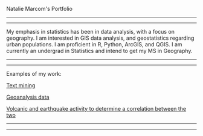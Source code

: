 


Natalie Marcom's Portfolio

---------
---------


My emphasis in statistics has been in data analysis, with a focus on geography. I  am interested in GIS data analysis, and geostatistics regarding urban populations. I am proficient in R, Python, ArcGIS, and QGIS. I am currently an undergrad in Statistics and intend to get my MS in Geography.

-------
--------

Examples of my work:


<a href="http://pixienat.github.io/assignment5_nm_new.html">Text mining</a>

<a href="http://pixienat.github.io/hw6.html">Geoanalysis data</a>

<a href="http://pixienat.github.io/141b_final_part41.html">Volcanic and earthquake activity to determine a correlation between the two</a>


-----
-----
